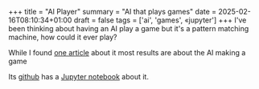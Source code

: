 +++
title = "AI Player"
summary = "AI that plays games"
date = 2025-02-16T08:10:34+01:00
draft = false
tags = ['ai', 'games', «jupyter']
+++
I've been thinking about having an AI play a game but it's a pattern matching machine, how could it ever play?

While I found [one article](https://medium.com/towards-data-science/how-to-train-an-ai-to-play-any-game-f1489f3bc5c) about it most results are about the AI making a game

Its [github](https://github.com/guszejnovdavid/custom_game_reinforcement_learning/blob/main/custom_game_reinforcement_learning.ipynb) has a [Jupyter notebook](https://jupyter.org/) about it.
